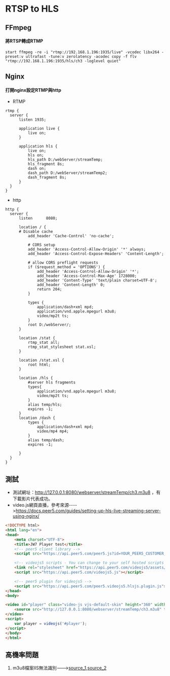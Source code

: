 # RTSP to HLS
## FFmpeg
#### 將RTSP轉成RTMP
```
start ffmpeg -re -i "rtmp://192.168.1.196:1935/live" -vcodec libx264 -preset:v ultrafast -tune:v zerolatency -acodec copy -f flv "rtmp://192.168.1.196:1935/hls/ch3 -loglevel quiet"
```
## Nginx
#### 打開nginx設定RTMP與http
  - RTMP
  ```
  rtmp {
    server {
        listen 1935;

        application live {
            live on;
        }
		
        application hls {
            live on;
            hls on;  
            hls_path D:/webServer/streamTemp;  
            hls_fragment 8s;  
            dash on;  
            dash_path D:/webServer/streamTemp2;  
            dash_fragment 8s;  
        }
    }
}
```
  - http
  ```
http {
    server {
        listen      8080;
		
        location / {
	    # Disable cache
            add_header 'Cache-Control' 'no-cache';

            # CORS setup
            add_header 'Access-Control-Allow-Origin' '*' always;
            add_header 'Access-Control-Expose-Headers' 'Content-Length';

            # allow CORS preflight requests
            if ($request_method = 'OPTIONS') {
                add_header 'Access-Control-Allow-Origin' '*';
                add_header 'Access-Control-Max-Age' 1728000;
                add_header 'Content-Type' 'text/plain charset=UTF-8';
                add_header 'Content-Length' 0;
                return 204;
            }

            types {
                application/dash+xml mpd;
                application/vnd.apple.mpegurl m3u8;
                video/mp2t ts;
            }
            root D:/webServer/;
        }
		
        location /stat {
            rtmp_stat all;
            rtmp_stat_stylesheet stat.xsl;
        }

        location /stat.xsl {
            root html;
        }
		
        location /hls {  
            #server hls fragments  
            types{  
                application/vnd.apple.mpegurl m3u8;  
                video/mp2t ts;  
            }  
            alias temp/hls;  
            expires -1;  
        }
        location /dash {
            types {
                application/dash+xml mpd;
                video/mp4 mp4;
            }
            alias temp/dash;  
            expires -1;  

        }  
    }
}
```
## 測試
- 測試網址：http://127.0.0.1:8080/webserver/streamTemp/ch3.m3u8 ，有下載影片代表成功。
- video.js網頁直播，參考來源---->https://docs.peer5.com/guides/setting-up-hls-live-streaming-server-using-nginx/
```html
<!DOCTYPE html>
<html lang="en">
<head>
    <meta charset="UTF-8">
    <title>JW7 Player test</title>
    <!-- peer5 client library -->
    <script src="https://api.peer5.com/peer5.js?id=YOUR_PEER5_CUSTOMER_ID"></script>

    <!-- videojs5 scripts - You can change to your self hosted scripts -->
    <link rel="stylesheet" href="https://api.peer5.com/videojs5/assets/video-js.min.css">
    <script src="https://api.peer5.com/videojs5.js"></script>

    <!-- peer5 plugin for videojs5 -->
    <script src="https://api.peer5.com/peer5.videojs5.hlsjs.plugin.js"></script>
</head>
<body>

<video id="player" class="video-js vjs-default-skin" height="360" width="640" controls preload="none">
    <source src="http://127.0.0.1:8080/webserver/streamTemp/ch3.m3u8" type="application/x-mpegURL" />
</video>
<script>
    var player = videojs('#player');
</script>
</body>
</html>
```
## 高機率問題
1. m3u8檔案IIS無法識別--->[source_1](https://stackoverflow.com/questions/5513469/iis-server-m3u8-extension-not-opening),[source_2](https://docs.microsoft.com/en-us/iis/configuration/system.webserver/staticcontent/mimemap)
